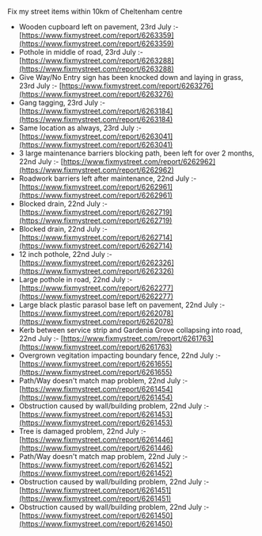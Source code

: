 Fix my street items within 10km of Cheltenham centre

<!-- fix_marker starts -->

- Wooden cupboard left on pavement, 23rd July :- [https://www.fixmystreet.com/report/6263359](https://www.fixmystreet.com/report/6263359)
- Pothole in middle of road, 23rd July :- [https://www.fixmystreet.com/report/6263288](https://www.fixmystreet.com/report/6263288)
- Give Way/No Entry sign has been knocked down and laying in grass, 23rd July :- [https://www.fixmystreet.com/report/6263276](https://www.fixmystreet.com/report/6263276)
- Gang tagging, 23rd July :- [https://www.fixmystreet.com/report/6263184](https://www.fixmystreet.com/report/6263184)
- Same location as always, 23rd July :- [https://www.fixmystreet.com/report/6263041](https://www.fixmystreet.com/report/6263041)
- 3 large maintenance barriers blocking path, been left for over 2 months, 22nd July :- [https://www.fixmystreet.com/report/6262962](https://www.fixmystreet.com/report/6262962)
- Roadwork barriers left after maintenance, 22nd July :- [https://www.fixmystreet.com/report/6262961](https://www.fixmystreet.com/report/6262961)
- Blocked drain, 22nd July :- [https://www.fixmystreet.com/report/6262719](https://www.fixmystreet.com/report/6262719)
- Blocked drain, 22nd July :- [https://www.fixmystreet.com/report/6262714](https://www.fixmystreet.com/report/6262714)
- 12 inch pothole, 22nd July :- [https://www.fixmystreet.com/report/6262326](https://www.fixmystreet.com/report/6262326)
- Large pothole in road, 22nd July :- [https://www.fixmystreet.com/report/6262277](https://www.fixmystreet.com/report/6262277)
- Large black plastic parasol base left on pavement, 22nd July :- [https://www.fixmystreet.com/report/6262078](https://www.fixmystreet.com/report/6262078)
- Kerb between service strip and Gardenia Grove collapsing into road, 22nd July :- [https://www.fixmystreet.com/report/6261763](https://www.fixmystreet.com/report/6261763)
- Overgrown vegitation impacting boundary fence, 22nd July :- [https://www.fixmystreet.com/report/6261655](https://www.fixmystreet.com/report/6261655)
- Path/Way doesn't match map problem, 22nd July :- [https://www.fixmystreet.com/report/6261454](https://www.fixmystreet.com/report/6261454)
- Obstruction caused by wall/building problem, 22nd July :- [https://www.fixmystreet.com/report/6261453](https://www.fixmystreet.com/report/6261453)
- Tree is damaged problem, 22nd July :- [https://www.fixmystreet.com/report/6261446](https://www.fixmystreet.com/report/6261446)
- Path/Way doesn't match map problem, 22nd July :- [https://www.fixmystreet.com/report/6261452](https://www.fixmystreet.com/report/6261452)
- Obstruction caused by wall/building problem, 22nd July :- [https://www.fixmystreet.com/report/6261451](https://www.fixmystreet.com/report/6261451)
- Obstruction caused by wall/building problem, 22nd July :- [https://www.fixmystreet.com/report/6261450](https://www.fixmystreet.com/report/6261450)

<!-- fix_marker ends -->
